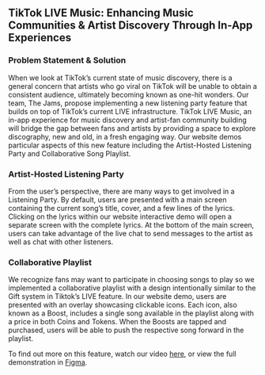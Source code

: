 ## TikTok LIVE Music: Enhancing Music Communities & Artist Discovery Through In-App Experiences

### Problem Statement & Solution
When we look at TikTok’s current state of music discovery, there is a general concern that artists who go viral on TikTok will be unable to obtain a consistent audience, ultimately becoming known as one-hit wonders. Our team, The Jams, propose implementing a new listening party feature that builds on top of TikTok’s current LIVE infrastructure. TikTok LIVE Music, an in-app experience for music discovery and artist-fan community building will bridge the gap between fans and artists by providing a space to explore discography, new and old, in a fresh engaging way. Our website demos particular aspects of this new feature including the Artist-Hosted Listening Party and Collaborative Song Playlist.

### Artist-Hosted Listening Party
From the user’s perspective, there are many ways to get involved in a Listening Party. By default, users are presented with a main screen containing the current song’s title, cover, and a few lines of the lyrics. Clicking on the lyrics within our website interactive demo will open a separate screen with the complete lyrics. At the bottom of the main screen, users can take advantage of the live chat to send messages to the artist as well as chat with other listeners. 

### Collaborative Playlist
We recognize fans may want to participate in choosing songs to play so we implemented a collaborative playlist with a design intentionally similar to the Gift system in Tiktok’s LIVE feature. In our website demo, users are presented with an overlay showcasing clickable icons. Each icon, also known as a Boost, includes a single song available in the playlist along with a price in both Coins and Tokens. When the Boosts are tapped and purchased, users will be able to push the respective song forward in the playlist. 

To find out more on this feature, watch our video
<a href= "https://youtu.be/wPk9ywbxERc"> here</a>, or  view the full demonstration in 
<a href= "https://www.figma.com/proto/WhRSRwaN7Rr8fHFvNbTqGn/Designs?node-id=939-2353&t=SbS7Hj6td1DFXM6l-1&scaling=scale-down&content-scaling=fixed&page-id=327%3A1404&starting-point-node-id=939%3A2353&show-proto-sidebar=1" > Figma</a>.

